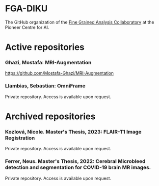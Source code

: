 # FGA-DIKU
The GitHub organization of the [Fine Grained Analysis Collaboratory](https://www.aicentre.dk/collaboratories/fine-grained-analysis) at the Pioneer Centre for AI.

<!--
**Here are some ideas to get you started:**

🙋‍♀️ A short introduction - what is your organization all about?
🌈 Contribution guidelines - how can the community get involved?
👩‍💻 Useful resources - where can the community find your docs? Is there anything else the community should know?
🍿 Fun facts - what does your team eat for breakfast?
🧙 Remember, you can do mighty things with the power of [Markdown](https://docs.github.com/github/writing-on-github/getting-started-with-writing-and-formatting-on-github/basic-writing-and-formatting-syntax)
-->

# Active repositories
### Ghazi, Mostafa: MRI-Augmentation
https://github.com/Mostafa-Ghazi/MRI-Augmentation

### Llambias, Sebastian: OmniFrame
Private repository. Access is available upon request.

# Archived repositories

### Kozlová, Nicole. Master's Thesis, 2023: FLAIR-T1 Image Registration
Private repository. Access is available upon request.

### Ferrer, Neus. Master's Thesis, 2022: Cerebral Microbleed detection and segmentation for COVID-19 brain MR images.
Private repository. Access is available upon request.

